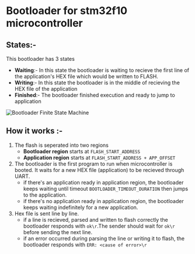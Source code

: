 # Bootloader for stm32f10 microcontroller

## States:-
This bootloader has 3 states
  * __Waiting__:- In this state the bootloader is waiting to recieve the first line of the application's HEX file which would be written to FLASH.
  * __Writing__:- In this state the bootloader is in the middle of recieving the HEX file of the application
  * __Finished__:- The bootloader finished execution and ready to jump to application
  
![Bootloader Finite State Machine](https://i.imgur.com/tzVfmog.png)

## How it works :-
1. The flash is seperated into two regions
   * __Bootloader region__ starts at `FLASH_START_ADDRESS`
   * __Application region__ starts at `FLASH_START_ADDRESS + APP_OFFSET`
1. The bootloader is the first program to run when microcontroller is booted. It waits for a new HEX file (application) to be recieved through UART.
   * if there's an application ready in application region, the bootloader keeps waiting until timeout `BOOTLOADER_TIMEOUT_DURATION` then jumps to the application.
   * if there's no application ready in application region, the bootloader keeps waiting indefinitely for a new application.
1. Hex file is sent line by line.
   * if a line is recieved, parsed and written to flash correctly the bootloader responds with `ok\r`.The sender should wait for `ok\r` before sending the next line.
   * if an error occurred during parsing the line or writing it to flash, the bootloader responds with `ERR: <cause of error>\r`
 
